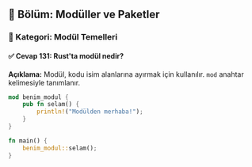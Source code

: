 ## 📘 Bölüm: Modüller ve Paketler  
### 🔹 Kategori: Modül Temelleri  
#### ✅ Cevap 131: Rust'ta modül nedir?

**Açıklama:**
Modül, kodu isim alanlarına ayırmak için kullanılır. `mod` anahtar kelimesiyle tanımlanır.

```rust
mod benim_modul {
    pub fn selam() {
        println!("Modülden merhaba!");
    }
}

fn main() {
    benim_modul::selam();
}
```
